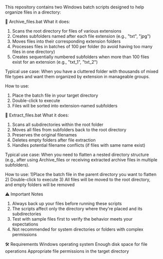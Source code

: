 This repository contains two Windows batch scripts designed to help organize files in a directory:

📁 Archive_files.bat
What it does:
1) Scans the root directory for files of various extensions
2) Creates subfolders named after each file extension (e.g., "txt", "jpg")
3) Moves files into their corresponding extension folders
4) Processes files in batches of 100 per folder (to avoid having too many files in one directory)
5) Creates sequentially numbered subfolders when more than 100 files exist for an extension (e.g., "txt_1", "txt_2")

Typical use case:
When you have a cluttered folder with thousands of mixed file types and want them organized by extension in manageable groups.

How to use:
1) Place the batch file in your target directory
2) Double-click to execute
3) Files will be sorted into extension-named subfolders


📂 Extract_files.bat
What it does:
1) Scans all subdirectories within the root folder
2) Moves all files from subfolders back to the root directory
3) Preserves the original filenames
4) Deletes empty folders after file extraction
5) Handles potential filename conflicts (if files with same name exist)

Typical use case:
When you need to flatten a nested directory structure (e.g., after using Archive_files or receiving extracted archive files in multiple subfolders).

How to use:
1)Place the batch file in the parent directory you want to flatten
2) Double-click to execute
3) All files will be moved to the root directory, and empty folders will be removed

⚠️ Important Notes
1) Always back up your files before running these scripts
2) The scripts affect only the directory where they're placed and its subdirectories
3) Test with sample files first to verify the behavior meets your expectations
4) Not recommended for system directories or folders with complex permissions

🛠 Requirements
Windows operating system
Enough disk space for file operations
Appropriate file permissions in the target directory
